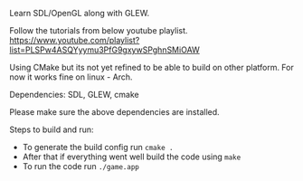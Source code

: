 Learn SDL/OpenGL along with GLEW.

Follow the tutorials from below youtube playlist.
https://www.youtube.com/playlist?list=PLSPw4ASQYyymu3PfG9gxywSPghnSMiOAW

Using CMake but its not yet refined to be able to build on other platform.
For now it works fine on linux - Arch.

Dependencies:
SDL, GLEW, cmake

Please make sure the above dependencies are installed.

Steps to build and run:
* To generate the build config run `cmake .`
* After that if everything went well build the code using `make`
* To run the code run `./game.app`
